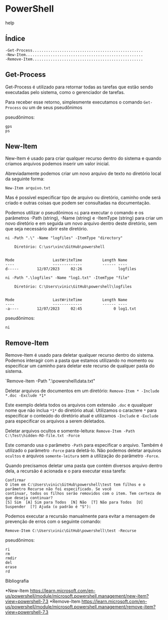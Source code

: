 # PowerShell

help <command>


## Índice

```
-Get-Process.................................................
-New-Item....................................................
-Remove-Item.................................................
```



## Get-Process

Get-Process é utilizado para retornar todas as tarefas que estão sendo executadas pelo sistema, como o gerenciador de tarefas.

Para receber esse retorno, simplesmente executamos o comando `Get-Process` ou um de seus pseudônimos

pseudônimos:
```
gps
ps
```



## New-Item

New-Item é usado para criar qualquer recurso dentro do sistema e quando criamos arquivos podemos inserir um valor inicial.

Abreviadamente podemos criar um novo arquivo de texto no diretório local da seguinte forma:

`New-Item arquivo.txt`

Mas é possível especificar tipo de arquivo ou diretório, caminho onde será criado e outras coisas que podem ser consultadas na documentação.

Podemos utilizar o pseudônimos `ni` para executar o comando e os parâmetros -Path (string), -Name (string) e -ItemType (string) para criar um novo diretório e em seguida um novo arquivo dentro deste diretório, sem que seja necessário abrir este diretório.

`ni -Path ".\" -Name "logfiles" -ItemType "directory"`

```
    Diretório: C:\usr\vinc\GitHub\powershell


Mode                 LastWriteTime         Length Name
----                 -------------         ------ ----
d-----        12/07/2023     02:26                logfiles
```

`ni -Path ".\logfiles" -Name "log1.txt" -ItemType "file"`

```
    Diretório: C:\Users\vinic\GitHub\powershell\logfiles


Mode                 LastWriteTime         Length Name
----                 -------------         ------ ----
-a----        12/07/2023     02:45              0 log1.txt
```

pseudônimos: 
```
ni
```



## Remove-Item

Remove-Item é usado para deletar qualquer recurso dentro do sistema. Podemos interagir com a pasta que estamos utilizando no momento ou especificar um caminho para deletar este recurso de qualquer pasta do sistema.

`Remove-Item -Path ".\powershell\data.txt"

Deletar arquivos de documentos em um diretório:
`Remove-Item * -Include *.doc -Exclude *1*`

Este exemplo deleta todos os arquivos com extensão `.doc` e quualquer nome que não inclua `*1*` do diretório atual.
Utilizamos o caractere `*` para especificar o conteúdo do diretório atual e utilizamos `-Include` e `-Exclude` para especificar os arquivos a serem deletados.

Deletar arquivos ocultos e somente-leitura:
`Remove-Item -Path C:\Test\hidden-RO-file.txt -Force`

Este comando usa o parâmetro `-Path` para especificar o arquivo. Também é utilizado o parâmetro `-Force` para deletá-lo. Não podemos deletar arquivos `ocultos` e arquivos `somente-leitura` sem a utilização do parâmetro `-Force`.

Quando precisamos deletar uma pasta que contém diversos arquivo dentro dela, a recursão é acionada e o para executar essa tarefa:

``` 
Confirmar
O item em C:\Users\vinic\GitHub\powershell\test tem filhos e o parâmetro Recurse não foi especificado. Se você
continuar, todos os filhos serão removidos com o item. Tem certeza de que deseja continuar?
[S] Sim  [A] Sim para Todos  [N] Não  [T] Não para Todos  [U] Suspender  [?] Ajuda (o padrão é "S"):
```

Podemos executar a recursão manualmente para evitar a mensagem de prevenção de erros com o seguinte comando:

`Remove-Item C:\Users\vinic\GitHub\powershell\test -Recurse`

pseudônimos: 
```
ri
rm
rmdir
del
erase
rd
```

Bibliografia

*New-Item       https://learn.microsoft.com/en-us/powershell/module/microsoft.powershell.management/new-item?view=powershell-7.3
*Remove-Item    https://learn.microsoft.com/en-us/powershell/module/microsoft.powershell.management/remove-item?view=powershell-7.3


